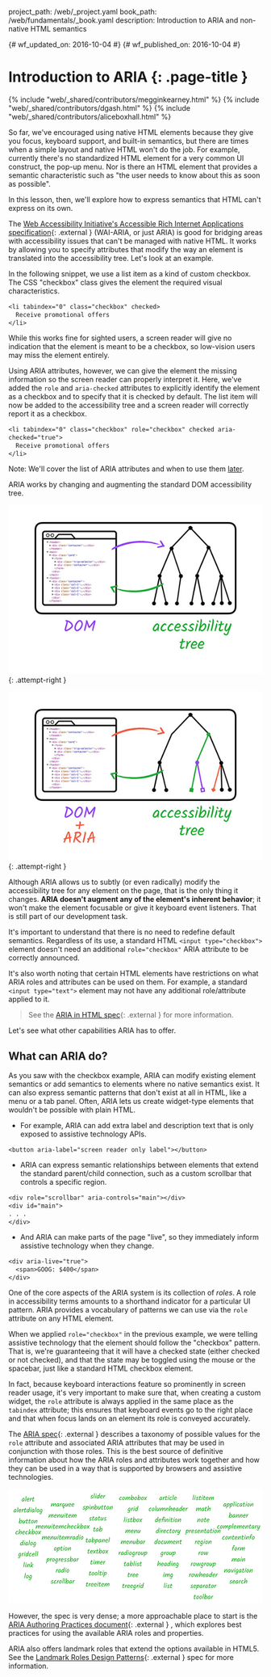 project_path: /web/_project.yaml
book_path: /web/fundamentals/_book.yaml
description: Introduction to ARIA and non-native HTML semantics


{# wf_updated_on: 2016-10-04 #}
{# wf_published_on: 2016-10-04 #}

# Introduction to ARIA {: .page-title }

{% include "web/_shared/contributors/megginkearney.html" %}
{% include "web/_shared/contributors/dgash.html" %}
{% include "web/_shared/contributors/aliceboxhall.html" %}



So far, we've encouraged using native HTML elements because they give you focus,
keyboard support, and built-in semantics, but there are times when a simple
layout and native HTML won't do the job. For example, currently there's no
standardized HTML element for a very common UI construct, the pop-up menu. Nor
is there an HTML element that provides a semantic characteristic such as "the
user needs to know about this as soon as possible".

In this lesson, then, we'll explore how to express semantics that HTML can't
express on its own.

The [Web Accessibility Initiative's Accessible Rich Internet Applications
specification](https://www.w3.org/TR/wai-aria/){: .external } (WAI-ARIA, or just
ARIA) is good for bridging areas with accessibility issues that can't be managed
with native HTML. It works by allowing you to specify attributes that modify the
way an element is translated into the accessibility tree. Let's look at an
example.

In the following snippet, we use a list item as a kind of custom checkbox. The
CSS "checkbox" class gives the element the required visual characteristics.


    <li tabindex="0" class="checkbox" checked>
      Receive promotional offers
    </li>
    

While this works fine for sighted users, a screen reader will give no indication
that the element is meant to be a checkbox, so low-vision users may miss the
element entirely.

Using ARIA attributes, however, we can give the element the missing information
so the screen reader can properly interpret it. Here, we've added the `role` and
`aria-checked` attributes to explicitly identify the element as a checkbox and
to specify that it is checked by default. The list item will now be added to the
accessibility tree and a screen reader will correctly report it as a checkbox.


    <li tabindex="0" class="checkbox" role="checkbox" checked aria-checked="true">
      Receive promotional offers
    </li>
    

Note: We'll cover the list of ARIA attributes and when to use them [later](#what-can-aria-do).

ARIA works by changing and augmenting the standard DOM accessibility tree.

![the standard DOM accessibility tree](imgs/acctree1.jpg){: .attempt-right }

![the ARIA augmented accessibility tree](imgs/acctree2.jpg){: .attempt-right }

Although ARIA allows us to subtly (or even radically) modify the accessibility
tree for any element on the page, that is the only thing it changes. **ARIA
doesn't augment any of the element's inherent behavior**; it won't make the
element focusable or give it keyboard event listeners. That is still part of our
development task.

It's important to understand that there is no need to redefine default
semantics. Regardless of its use, a standard HTML `<input type="checkbox">`
element doesn't need an additional `role="checkbox"` ARIA attribute to be
correctly announced.

It's also worth noting that certain HTML elements have restrictions on what ARIA
roles and attributes can be used on them. For example, a standard `<input
type="text">` element may not have any additional role/attribute applied to it.

>See the [ARIA in HTML spec](https://www.w3.org/TR/html-aria/#sec-strong-native-semantics){: .external }
for more information.

Let's see what other capabilities ARIA has to offer.

## What can ARIA do?

As you saw with the checkbox example, ARIA can modify existing element semantics
or add semantics to elements where no native semantics exist. It can also
express semantic patterns that don't exist at all in HTML, like a menu or a tab
panel. Often, ARIA lets us create widget-type elements that wouldn't be possible
with plain HTML.

 - For example, ARIA can add extra label and description text that is only
   exposed to assistive technology APIs.<br>

<div class="clearfix"></div>
      
    <button aria-label="screen reader only label"></button>


 - ARIA can express semantic relationships between elements that extend the
   standard parent/child connection, such as a custom scrollbar that controls a
   specific region.

<div class="clearfix"></div>

    <div role="scrollbar" aria-controls="main"></div>
    <div id="main">
    . . .
    </div>

    

 - And ARIA can make parts of the page "live", so they immediately inform
   assistive technology when they change.

<div class="clearfix"></div>

    <div aria-live="true">
      <span>GOOG: $400</span>
    </div>

    
One of the core aspects of the ARIA system is its collection of *roles*. A role
in accessibility terms amounts to a shorthand indicator for a particular UI
pattern. ARIA provides a vocabulary of patterns we can use via the `role`
attribute on any HTML element.

When we applied `role="checkbox"` in the previous example, we were telling
assistive technology that the element should follow the "checkbox" pattern. That
is, we're guaranteeing that it will have a checked state (either checked or not
checked), and that the state may be toggled using the mouse or the spacebar,
just like a standard HTML checkbox element.

In fact, because keyboard interactions feature so prominently in screen reader
usage, it's very important to make sure that, when creating a custom widget, the
`role` attribute is always applied in the same place as the `tabindex`
attribute; this ensures that keyboard events go to the right place and that when
focus lands on an element its role is conveyed accurately.

The [ARIA spec](https://www.w3.org/TR/wai-aria/){: .external } describes a
taxonomy of possible values for the `role` attribute and associated ARIA
attributes that may be used in conjunction with those roles. This is the best
source of definitive information about how the ARIA roles and attributes work
together and how they can be used in a way that is supported by browsers and
assistive technologies.

![a list of all the availabe ARIA roles](imgs/aria-roles.jpg)

However, the spec is very dense; a more approachable place to start is the [ARIA
Authoring Practices document](https://www.w3.org/TR/wai-aria-practices-1.1/){: .external }
, which explores best practices for using the available ARIA roles and
properties.

ARIA also offers landmark roles that extend the options available in HTML5. See
the [Landmark Roles Design
Patterns](https://www.w3.org/TR/wai-aria-practices-1.1#kbd_layout_landmark_XHTML){: .external }
spec for more information.


